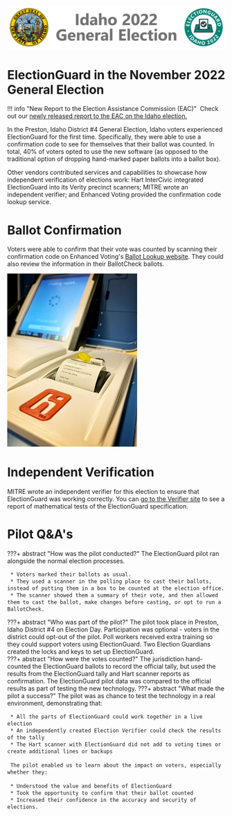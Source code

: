 ![ElectionGuard Idaho Banner][Idaho-Banner]

# ElectionGuard in the November 2022 General Election

!!! info "New Report to the Election Assistance Commission (EAC)"
     Check out our [newly released report to the EAC on the Idaho election.][EAC-Report]

In the Preston, Idaho District #4 General Election, Idaho voters experienced ElectionGuard for the first time. Specifically, they were able to use a confirmation code to see for themselves that their ballot was counted. In total, 40% of voters opted to use the new software (as opposed to the traditional option of dropping hand-marked paper ballots into a ballot box).

Other vendors contributed services and capabilities to showcase how independent verification of elections work: Hart InterCivic integrated ElectionGuard into its Verity precinct scanners; MITRE wrote an independent verifier; and Enhanced Voting provided the confirmation code lookup service.

# Ballot Confirmation

Voters were able to confirm that their vote was counted by scanning their confirmation code on Enhanced Voting's [Ballot Lookup website](https://www.egvote.us/cc/id/22). They could also review the information in their BallotCheck ballots.   

![Hart Scanner][hart-scanner]

# Independent Verification

MITRE wrote an independent verifier for this election to ensure that ElectionGuard was working correctly. You can [go to the Verifier site](https://electionintegrity.mitre.org/verifier/) to see a report of mathematical tests of the ElectionGuard specification. 
    
# Pilot Q&A's 

???+ abstract "How was the pilot conducted?"
     The ElectionGuard pilot ran alongside the normal election processes.

     * Voters marked their ballots as usual.
     * They used a scanner in the polling place to cast their ballots, instead of putting them in a box to be counted at the election office.  
     * The scanner showed them a summary of their vote, and then allowed them to cast the ballot, make changes before casting, or opt to run a BallotCheck.  
???+ abstract "Who was part of the pilot?"
     The pilot took place in Preston, Idaho District #4 on Election Day. Participation was optional - voters in the district could opt-out of the pilot. Poll workers received extra training so they could support voters using ElectionGuard. Two Election Guardians created the locks and keys to set up ElectionGuard.  
???+ abstract "How were the votes counted?"
     The jurisdiction hand-counted the ElectionGuard ballots to record the official tally, but used the results from the ElectionGuard tally and Hart scanner reports as confirmation. The ElectionGuard pilot data was compared to the official results as part of testing the new technology.
???+ abstract "What made the pilot a success?"
     The pilot was as chance to test the technology in a real environment, demonstrating that: 

     * All the parts of ElectionGuard could work together in a live election  
     * An independently created Election Verifier could check the results of the tally 
     * The Hart scanner with ElectionGuard did not add to voting times or create additional lines or backups

     The pilot enabled us to learn about the impact on voters, especially whether they:

     * Understood the value and benefits of ElectionGuard 
     * Took the opportunity to confirm that their ballot counted 
     * Increased their confidence in the accuracy and security of elections. 

<!-- Links -->
[Idaho-Banner]: /images/ElectionGuard-Idaho-2022.svg "Idaho Banner"
[hart-scanner]: /images/votingmachine.jpeg
[EAC-Report]: /images/EAC%20Report%20Final.pdf
